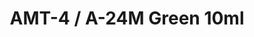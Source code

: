 ---
layout: product
title: "AMT-4 / A-24M Green 10ml"
price: "330" 
desc: "Acrylic Laquer 10mL"
img_path: "/assets/img/RC315.jpg"
brand: "AK "
available: false
special_offer: false
new: false
soon: false
cat: "020000"
subcat: "020200"
subsubcat: "020201"
sifra: "RC315"
popular: true
---